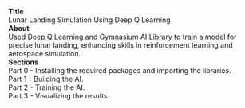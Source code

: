 <b>Title</b>
<br />
Lunar Landing Simulation Using Deep Q Learning
<br />
<b>About</b>
<br />
Used Deep Q Learning and Gymnasium AI Library to train a model for precise lunar landing, enhancing skills in reinforcement learning and aerospace simulation.
<br />
<b>Sections</b>
<br />
Part 0 - Installing the required packages and importing the libraries.  
Part 1 - Building the AI.  
Part 2 - Training the AI. 
<br />
Part 3 - Visualizing the results. 
